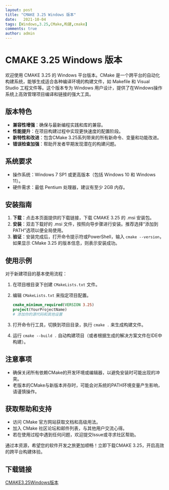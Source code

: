 ```yaml
---
layout: post
title: "CMAKE 3.25 Windows 版本"
date:   2021-10-04
tags: [Windows,3.25,CMake,构建,cmake]
comments: true
author: admin
---
```

# CMAKE 3.25 Windows 版本

欢迎使用 CMAKE 3.25 的 Windows 平台版本。CMake 是一个跨平台的自动化构建系统，能够生成适合各种编译环境的构建文件，如 Makefile 和 Visual Studio 工程文件等。这个版本专为 Windows 用户设计，提供了在Windows操作系统上高效管理项目编译和链接的强大工具。

## 版本特色

- **兼容性增强**：确保与最新编程实践和库的兼容。
- **性能提升**：在项目构建过程中实现更快速度的配置阶段。
- **新特性和改进**：包含CMake 3.25系列带来的所有新命令、变量和功能改进。
- **错误检查加强**：帮助开发者早期发现潜在的构建问题。
  
## 系统要求

- 操作系统：Windows 7 SP1 或更高版本（包括 Windows 10 和 Windows 11）。
- 硬件需求：最低 Pentium 处理器，建议有至少 2GB 内存。

## 安装指南

1. **下载**：点击本页面提供的下载链接，下载 CMAKE 3.25 的 .msi 安装包。
2. **安装**：双击下载好的 .msi 文件，按照向导步骤进行安装。推荐选择“添加到PATH”选项以便全局使用。
3. **验证**：安装完成后，打开命令提示符或PowerShell，输入 `cmake --version`，如果显示 CMake 3.25 的版本信息，则表示安装成功。

## 使用示例

对于新建项目的基本使用流程：

1. 在项目根目录下创建 `CMakeLists.txt` 文件。
2. 编辑 `CMakeLists.txt` 来指定项目配置。
   ```cmake
   cmake_minimum_required(VERSION 3.25)
   project(YourProjectName)
   # 添加你的源代码和其他设置
   ```

3. 打开命令行工具，切换到项目目录，执行 `cmake .` 来生成构建文件。
4. 运行 `cmake --build .` 自动构建项目（或者根据生成的解决方案文件在IDE中构建）。

## 注意事项

- 确保关闭所有依赖CMake的开发环境或编辑器，以避免安装时可能出现的冲突。
- 老版本的CMake与新版本并存时，可能会对系统的PATH环境变量产生影响，请谨慎操作。

## 获取帮助和支持

- 访问 CMake 官方网站获取文档和高级用法。
- 加入 CMake 社区论坛和邮件列表，与其他用户交流心得。
- 若在使用过程中遇到任何问题，欢迎提交Issue或寻求社区帮助。

通过本资源，希望您的软件开发之旅更加顺畅！立即下载CMAKE 3.25，开启高效的跨平台构建体验。

## 下载链接

[CMAKE3.25Windows版本](https://pan.quark.cn/s/d5362f0436d5)